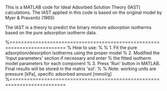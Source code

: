 This is a MATLAB code for Ideal Adsorbed Solution Theory (IAST) calculations. 
The IAST applied in this code is based on the original model by Myer & Prausnitz (1965)

The IAST is a theory to predict the binary mixture adsorption isotherms based on the 
pure adsorption isotherm data.


%=========================================================================
%  How to use:
%
%  1. Fit the pure adsorption/desorption isotherms using the proper model 
%  2. Modified the 'Input parameters' section if necessary and enter
%     the fitted isotherm model parameters for each component
%  3. Press 'Run' button in MATLAB. Final results will be stored in the matrix 'sol'.
%
%  Note: working units are pressure [kPa], specific adsorbed amount [mmol/g]
%=========================================================================
